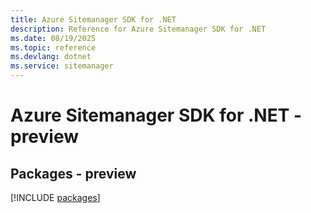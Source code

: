 ```yaml
---
title: Azure Sitemanager SDK for .NET
description: Reference for Azure Sitemanager SDK for .NET
ms.date: 08/19/2025
ms.topic: reference
ms.devlang: dotnet
ms.service: sitemanager
---
```

# Azure Sitemanager SDK for .NET - preview
## Packages - preview
[!INCLUDE [packages](sitemanager-index.md)]